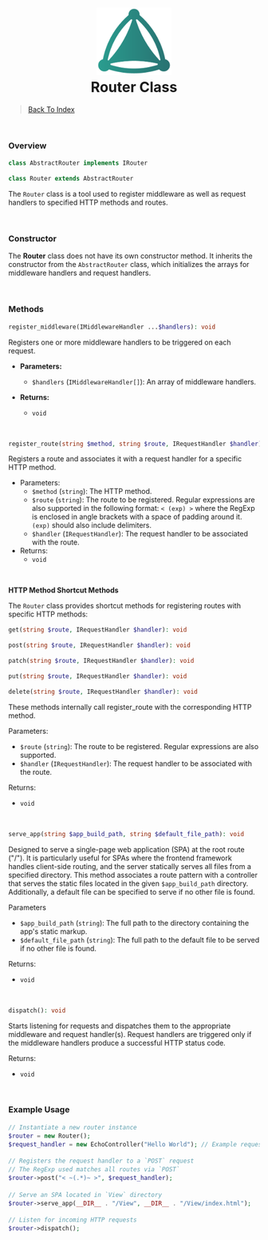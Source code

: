 <h1 align="center">
 <img src="https://github.com/connellr023/gratis/blob/main/public/images/logo_small.png?raw=true" width="150px" />
 <br />
 <div>Router Class</div>
</h1>

> [Back To Index](INDEX.md)

<br />

### Overview
```php
class AbstractRouter implements IRouter
```
```php
class Router extends AbstractRouter
```
The `Router` class is a tool used to register middleware as well as request
handlers to specified HTTP methods and routes.

<br />

### Constructor

The **Router** class does not have its own constructor method. It inherits the constructor from the `AbstractRouter` class, which initializes the arrays for middleware handlers and request handlers.

<br />

### Methods

```php
register_middleware(IMiddlewareHandler ...$handlers): void
```

Registers one or more middleware handlers to be triggered on each request.

- **Parameters:**
    - `$handlers` (`IMiddlewareHandler[]`): An array of middleware handlers.

- **Returns:**
    - `void`

<br />

```php
register_route(string $method, string $route, IRequestHandler $handler): void
```

Registers a route and associates it with a request handler for a specific HTTP method.

- Parameters:
  - `$method` (`string`): The HTTP method.
  - `$route` (`string`): The route to be registered. Regular expressions are also supported
  in the following format: `< (exp) >` where the RegExp is enclosed in
  angle brackets with a space of padding around it. `(exp)` should also include
  delimiters.
  - `$handler` (`IRequestHandler`): The request handler to be associated with the route.
- Returns:
  - `void`

<br />

**HTTP Method Shortcut Methods**

The `Router` class provides shortcut methods for registering routes with specific HTTP methods:
```php
get(string $route, IRequestHandler $handler): void
```
```php
post(string $route, IRequestHandler $handler): void
```
```php
patch(string $route, IRequestHandler $handler): void
```
```php
put(string $route, IRequestHandler $handler): void
```
```php
delete(string $route, IRequestHandler $handler): void
```    

These methods internally call register_route with the corresponding HTTP method.

Parameters:
- `$route` (`string`): The route to be registered. Regular expressions are also supported.
- `$handler` (`IRequestHandler`): The request handler to be associated with the route.

Returns:
- `void`

<br />

```php
serve_app(string $app_build_path, string $default_file_path): void
```
Designed to serve a single-page web application (SPA) at the root route ("/"). It is particularly useful for SPAs where the frontend framework handles client-side routing, and the server statically serves all files from a specified directory. This method associates a route pattern with a controller that serves the static files located in the given `$app_build_path` directory. Additionally, a default file can be specified to serve if no other file is found.

Parameters

- `$app_build_path` (`string`): The full path to the directory containing the app's static markup.
- `$default_file_path` (`string`): The full path to the default file to be served if no other file is found.

Returns:
- `void`

<br />

```php
dispatch(): void
```

Starts listening for requests and dispatches them to the appropriate middleware and request handler(s). Request handlers are triggered only if the middleware handlers produce a successful HTTP status code.

Returns:
- `void`

<br />

### Example Usage
```php
// Instantiate a new router instance
$router = new Router();
$request_handler = new EchoController("Hello World"); // Example request handler

// Registers the request handler to a `POST` request
// The RegExp used matches all routes via `POST`
$router->post("< ~(.*)~ >", $request_handler);

// Serve an SPA located in `View` directory
$router->serve_app(__DIR__ . "/View", __DIR__ . "/View/index.html");

// Listen for incoming HTTP requests
$router->dispatch();
```